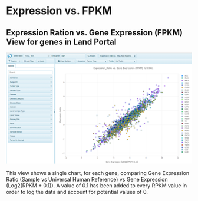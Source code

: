 # Expression vs. FPKM

## Expression Ration vs. Gene Expression (FPKM) View for genes in Land Portal

![LandPortal_login_png](../../images/ExpressionRationFPKM_Views.png)

This view shows a single chart, for each gene, comparing Gene Expression Ratio (Sample vs Universal Human Reference) vs Gene Expression (Log2(RPKM + 0.1)). A value of 0.1 has been added to every RPKM value in order to log the data and account for potential values of 0. 
